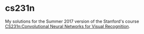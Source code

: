 # cs231n

My solutions for the  Summer 2017 version of the Stanford's course [CS231n:Convolutional Neural Networks for Visual Recognition](http://cs231n.stanford.edu/ "CS231n").
